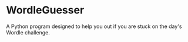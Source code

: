 # WordleGuesser
A Python program designed to help you out if you are stuck on the day's Wordle challenge.
